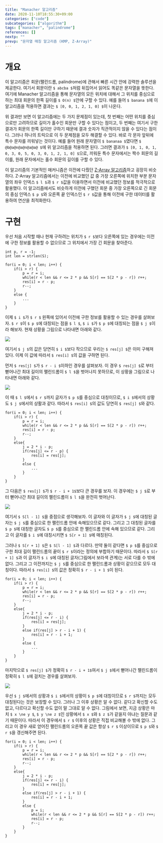 ```yaml
---
title: "Manacher 알고리즘"
date: 2020-11-10T18:55:30+09:00
categories: ["code"]
subcategories: ["algorithm"]
tags: ["manacher", "palindrome"]
references: []
nextp: ""
prevp: "문자열 매칭 알고리즘 (KMP, Z-Array)"
---
```


# 개요

이 알고리즘은 회문(팰린드롬, palindrome)에 관해서 빠른 시간 안에 강력한 솔루션을 제공한다. 여기서 회문이란 `$ abcba $`처럼 뒤집어서 읽어도 똑같은 문자열을 뜻한다. 여기에 Manacher 알고리즘을 통해 문자열의 모든 위치에 대해서 그 위치를 중심으로 하는 최대 회문의 한쪽 길이를 `$ O(n) $`안에 구할 수 있다. 예를 들어 `$ banana $`에 이 알고리즘을 적용하면 결과는 `$ [0, 0, 1, 2, 1, 0] $`이 나온다.

위 결과만 보면 이 알고리즘에는 두 가지 문제점이 있는데, 첫 번째는 어떤 위치를 중심으로만 고려하므로 길이가 홀수인 회문만 구할 수 있다는 점이고, 두 번째는 여기서 구한 결과가 회문의 한쪽 길이만 구하기 때문에 결과 숫자가 직관적이지 않을 수 있다는 점이다. 그러나 하나의 트릭으로 이 두 문제점을 모두 해결할 수 있다. 바로 각 문자 앞뒤에 특수 문자를 끼워넣는 것이다. 예를 들어 원래 문자열이 `$ bananaa $`였다면 `$ @b@a@n@a@n@a@a@ $`에 위 알고리즘을 적용하면 된다. 그러면 결과가 `$ [0, 1, 0, 1, 0, 3, 0, 5, 0, 3, 0, 1, 2, 1, 0] $`으로, 끼워둔 특수 문자에서는 짝수 회문의 길이를, 원래 문자에서는 홀수 회문의 길이를 구할 수 있다.

이 알고리즘의 기본적인 매커니즘은 이전에 다뤘던 [Z-Array 알고리즘](https://ialy1595.github.io/post/string-match/#z-array)하고 굉장히 비슷하다. Z-Array 알고리즘에서는 이전에 비교했던 값 중 가장 오른쪽에 위치한 부분 문자열의 좌우 인덱스 `$ l $`과 `$ r $`값을 이용하면서 이전에 비교했던 정보를 적극적으로 활용했다. 이 알고리즘에서도 비슷하게 이전에 구했던 회문 중 가장 오른쪽으로 긴 회문의 중심 인덱스 `$ p $`와 오른쪽 끝 인덱스인 `$ r $`값을 통해 이전에 구한 데이터를 활용하여 연산을 최적화한다.

# 구현

우선 처음 시작할 때나 현재 구하려는 위치가 `$ r $`보다 오른쪽에 있는 경우에는 이전에 구한 정보를 활용할 수 없으므로 그 위치에서 가장 긴 회문을 찾아준다.

```
int p, r = -1;
int len = strlen(S);

for(i = 0; i < len; i++) {
    if(i > r) {
        p = r = i;
        while(r < len && r <= 2 * p && S[r] == S[2 * p - r]) r++;
        res[i] = r - p;
        r--;
    }
    else {
        ...
    }
}
```

이제 `$ i $`가 `$ r $` 왼쪽에 있어서 이전에 구한 정보를 활용할 수 있는 경우를 살펴보자. `$ r $`이 `$ p $`에 대칭되는 점을 `$ l $`, `$ i $`가 `$ p $`에 대칭되는 점을 `$ j $`이라 해보자. 현재 상황을 그림으로 나타내면 아래와 같다.

![](/images/manacher_algorithm/manacher0.png#center100)

여기서 `$ j $`의 값은 당연히 `$ i $`보다 작으므로 우리는 `$ res[j] $`은 이미 구해져 있다. 이제 이 값에 따라서 `$ res[i] $`의 값을 구하면 된다.

먼저 `$ res[j] $`가 `$ r - i $`이하인 경우를 살펴보자. 이 경우 `$ res[j] $`로 부터 뻗어나간 최대 길이의 팰린드롬이 `$ l $`을 벗어나지 못하므로, 이 상황을 그림으로 나타내면 아래와 같다.

![](/images/manacher_algorithm/manacher1.png#center100)

이 때 `$ l $`에서 `$ r $`까지 글자가 `$ p $`를 중심으로 대칭이므로, `$ i $`에서의 상황도 `$ j $`에서의 상활과 같다. 따라서 `$ res[i] $`의 값도 당연히 `$ res[j] $`와 같다.

```
for(i = 0; i < len; i++) {
    if(i > r) {
        p = r = i;
        while(r < len && r <= 2 * p && S[r] == S[2 * p - r]) r++;
        res[i] = r - p;
        r--;
    }
    else{
        j = 2 * i - p;
        if(res[j] <= r - p) {
            res[i] = res[j];
        }
        else {
            ...
        }
    }
}
```

그 다음은 `$ res[j] $`가 `$ r - i + 1$`보다 큰 경우를 보자. 이 경우에는 `$ j $`로 부터 뻗어나간 최대 길이의 팰린드롬이 `$ l $`을 완전히 벗어난다.

![](/images/manacher_algorithm/manacher2.png#center100)

여기서 `$ S[l - 1] $`을 중점으로 생각해보자. 이 글자와 이 글자가 `$ j $`에 대칭된 글자는 `$ j $`를 중심으로 한 팰린드롬 안에 속해있으므로 같다. 그리고 그 대칭된 글자를 `$ p $`에 대칭한 글자도 `$ p $`를 중심으로 한 팰린드롬 안에 속해 있으므로 같다. 그리고 이 글자를 `$ i $`에 대칭시키면 `$ S[r + 1] $`에 매칭된다.

그러나 `$ S[r + 1] $`은 `$ S[l - 1] $`과 다르다. 만약 둘이 같다면 `$ p $`를 중심으로 구한 최대 길이 팰린드롬의 끝이 `$ r $`이라는 정의에 부합하기 때문이다. 따라서 `$ S[r + 1] $`과 이 글자가 `$ i $`에 대칭된 글자(그림에서 보라색 관계)는 서로 다를 수 밖에 없다. 그리고 그 이전까지는 `$ j $`를 중심으로 한 팰린드롬과 상황이 같으므로 모두 대칭이다. 따라서 `$ res[i] $`의 값은 정확히 `$ r - i + 1 $`이 된다.

```
for(i = 0; i < len; i++) {
    if(i > r) {
        p = r = i;
        while(r < len && r <= 2 * p && S[r] == S[2 * p - r]) r++;
        res[i] = r - p;
        r--;
    }
    else{
        j = 2 * i - p;
        if(res[j] <= r - i) {
            res[i] = res[j];
        }
        else if(res[j] > r - i + 1) {
            res[i] = r - i + 1;
        }
        else {
            ...
        }
    }
}
```

마지막으로 `$ res[j] $`가 정확히 `$ r - i + 1$`여서 `$ j $`에서 뻗어나간 팰린드롬이 정확히 `$ l $`에 걸치는 경우를 살펴보자.

![](/images/manacher_algorithm/manacher3.png#center100)

우선 `$ j $`에서의 상황과 `$ i $`에서의 상황이 `$ p $`에 대칭이므로 `$ r $`까지는 모두 대칭된다는 것은 보장할 수 있다. 그러나 그 이후 상황은 알 수 없다. 같다고 확신할 수도 없고, 다르다고 확신할 수도 없이 말 그대로 알 수 없다. 그림에서 보면, 지금 상황은 마치 `$ x \ne y $`, `$ y \ne z $`인 상황에서 `$ x $`와 `$ z $`가 같을지 아냐는 질문과 같기 때문이다. 따라서 이 경우에서 `$ r $` 이후의 상황은 직접 비교해볼 수 밖에 없다. 그리고 이 경우 새로 얻어진 팰린드롬의 오른쪽 끝 값은 항상 `$ r $` 이상이므로 `$ p $`와 `$ r $`을 갱신해주면 된다.

```
for(i = 0; i < len; i++) {
    if(i > r) {
        p = r = i;
        while(r < len && r <= 2 * p && S[r] == S[2 * p - r]) r++;
        res[i] = r - p;
        r--;
    }
    else{
        j = 2 * i - p;
        if(res[j] <= r - i) {
            res[i] = res[j];
        }
        else if(res[j] > r - i + 1) {
            res[i] = r - i + 1;
        }
        else {
            p = i;
            while(r < len && r <= 2 * p && S[r] == S[2 * p - r]) r++;
            res[i] = r - p;
            r--;
        }
    }
}
```